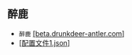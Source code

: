 ## 醉鹿
* `醉鹿` [[beta.drunkdeer-antler.com]](https://beta.drunkdeer-antler.com/)
* [[配置文件1.json]](配置文件1.json)
